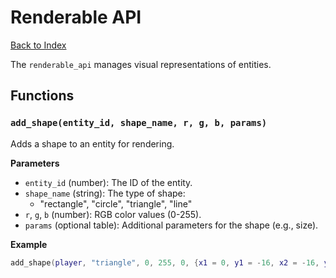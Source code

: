 # Renderable API

[Back to Index](index.md)

The `renderable_api` manages visual representations of entities.

## Functions

### `add_shape(entity_id, shape_name, r, g, b, params)`

Adds a shape to an entity for rendering.

**Parameters**
- `entity_id` (number): The ID of the entity.
- `shape_name` (string): The type of shape:
  - "rectangle", "circle", "triangle", "line"
- `r`, `g`, `b` (number): RGB color values (0-255).
- `params` (optional table): Additional parameters for the shape (e.g., size).

**Example**
```lua
add_shape(player, "triangle", 0, 255, 0, {x1 = 0, y1 = -16, x2 = -16, y2 = 16, x3 = 16, y3 = 16})
```
